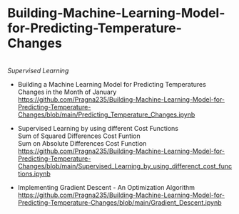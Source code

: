 # Building-Machine-Learning-Model-for-Predicting-Temperature-Changes
<br> _Supervised Learning_

* Building a Machine Learning Model for Predicting Temperatures Changes in the Month of January
<br> https://github.com/Pragna235/Building-Machine-Learning-Model-for-Predicting-Temperature-Changes/blob/main/Predicting_Temperature_Changes.ipynb

* Supervised Learning by using different Cost Functions
<br> Sum of Squared Differences Cost Funtion
<br> Sum on Absolute Differences Cost Function
<br> https://github.com/Pragna235/Building-Machine-Learning-Model-for-Predicting-Temperature-Changes/blob/main/Supervised_Learning_by_using_differenct_cost_functions.ipynb

* Implementing Gradient Descent - An Optimization Algorithm
<br> https://github.com/Pragna235/Building-Machine-Learning-Model-for-Predicting-Temperature-Changes/blob/main/Gradient_Descent.ipynb
